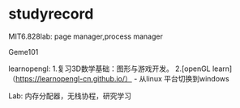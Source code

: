 # studyrecord
MIT6.828lab:
page manager,process manager

Geme101

learnopengl:
1.复习3D数学基础：图形与游戏开发。
2.[openGL learn]（https://learnopengl-cn.github.io/） 
    - 从linux 平台切换到windows

Lab:
内存分配器，无栈协程，研究学习